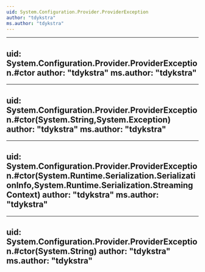 ```yaml
---
uid: System.Configuration.Provider.ProviderException
author: "tdykstra"
ms.author: "tdykstra"
---
```


---
uid: System.Configuration.Provider.ProviderException.#ctor
author: "tdykstra"
ms.author: "tdykstra"
---

---
uid: System.Configuration.Provider.ProviderException.#ctor(System.String,System.Exception)
author: "tdykstra"
ms.author: "tdykstra"
---

---
uid: System.Configuration.Provider.ProviderException.#ctor(System.Runtime.Serialization.SerializationInfo,System.Runtime.Serialization.StreamingContext)
author: "tdykstra"
ms.author: "tdykstra"
---

---
uid: System.Configuration.Provider.ProviderException.#ctor(System.String)
author: "tdykstra"
ms.author: "tdykstra"
---
